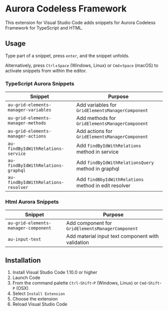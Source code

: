 # Aurora Codeless Framework

This extension for Visual Studio Code adds snippets for Aurora Codeless Framework for TypeScript and HTML.

## Usage

Type part of a snippet, press `enter`, and the snippet unfolds.

Alternatively, press `Ctrl`+`Space` (Windows, Linux) or `Cmd`+`Space` (macOS) to activate snippets from within the editor.

### TypeScript Aurora Snippets

| Snippet                                       | Purpose                                                 |
| --------------------------------------------- | --------------------------------------------------------|
| `au-grid-elements-manager-variables`          | Add variables for `GridElementsManagerComponent`        |
| `au-grid-elements-manager-methods`            | Add methods for `GridElementsManagerComponent`          |
| `au-grid-elements-manager-actions`            | Add actions for `GridElementsManagerComponent`          |
| `au-findByIdWithRelations-service`            | Add `findByIdWithRelations` method in service           |
| `au-findByIdWithRelations-graphql`            | Add `findByIdWithRelationsQuery` method in graphql      |
| `au-findByIdWithRelations-resolver`           | Add `findBbyIdWithRelations` method in edit resolver    |

### Html Aurora Snippets

| Snippet                              | Purpose                                                              |
| ------------------------------------ | -------------------------------------------------------------------- |
| `au-grid-elements-manager-component` | Add component for `GridElementsManagerComponent`                     |
| `au-input-text`                      | Add material input text component with validation                    |

## Installation

1. Install Visual Studio Code 1.10.0 or higher
1. Launch Code
1. From the command palette `Ctrl`-`Shift`-`P` (Windows, Linux) or `Cmd`-`Shift`-`P` (OSX)
1. Select `Install Extension`
1. Choose the extension
1. Reload Visual Studio Code